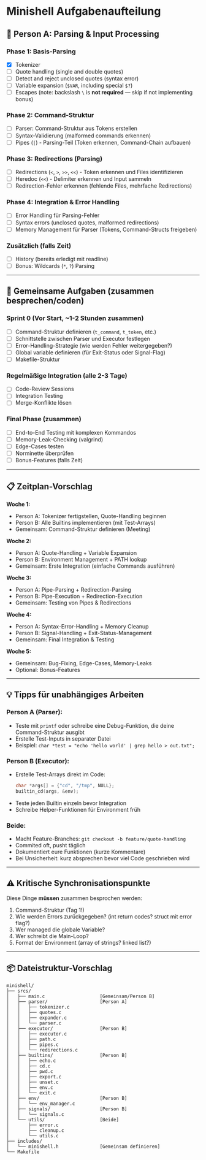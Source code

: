 # Minishell Aufgabenaufteilung

## 🔵 Person A: Parsing & Input Processing

### Phase 1: Basis-Parsing
- [x] Tokenizer
- [ ] Quote handling (single and double quotes)
- [ ] Detect and reject unclosed quotes (syntax error)
- [ ] Variable expansion (`$VAR`, including special `$?`)
- [ ] Escapes (note: backslash `\` is **not required** — skip if not implementing bonus)

### Phase 2: Command-Struktur
- [ ] Parser: Command-Struktur aus Tokens erstellen
- [ ] Syntax-Validierung (malformed commands erkennen)
- [ ] Pipes (`|`) - Parsing-Teil (Token erkennen, Command-Chain aufbauen)

### Phase 3: Redirections (Parsing)
- [ ] Redirections (`<`, `>`, `>>`, `<<`) - Token erkennen und Files identifizieren
- [ ] Heredoc (`<<`) - Delimiter erkennen und Input sammeln
- [ ] Redirection-Fehler erkennen (fehlende Files, mehrfache Redirections)

### Phase 4: Integration & Error Handling
- [ ] Error Handling für Parsing-Fehler
- [ ] Syntax errors (unclosed quotes, malformed redirections)
- [ ] Memory Management für Parser (Tokens, Command-Structs freigeben)

### Zusätzlich (falls Zeit)
- [ ] History (bereits erledigt mit readline)
- [ ] Bonus: Wildcards (`*`, `?`) Parsing

---

## 🤝 Gemeinsame Aufgaben (zusammen besprechen/coden)

### Sprint 0 (Vor Start, ~1-2 Stunden zusammen)
- [ ] Command-Struktur definieren (`t_command`, `t_token`, etc.)
- [ ] Schnittstelle zwischen Parser und Executor festlegen
- [ ] Error-Handling-Strategie (wie werden Fehler weitergegeben?)
- [ ] Global variable definieren (für Exit-Status oder Signal-Flag)
- [ ] Makefile-Struktur

### Regelmäßige Integration (alle 2-3 Tage)
- [ ] Code-Review Sessions
- [ ] Integration Testing
- [ ] Merge-Konflikte lösen

### Final Phase (zusammen)
- [ ] End-to-End Testing mit komplexen Kommandos
- [ ] Memory-Leak-Checking (valgrind)
- [ ] Edge-Cases testen
- [ ] Norminette überprüfen
- [ ] Bonus-Features (falls Zeit)

---

## 📋 Zeitplan-Vorschlag

**Woche 1:**
- Person A: Tokenizer fertigstellen, Quote-Handling beginnen
- Person B: Alle Builtins implementieren (mit Test-Arrays)
- Gemeinsam: Command-Struktur definieren (Meeting)

**Woche 2:**
- Person A: Quote-Handling + Variable Expansion
- Person B: Environment Management + PATH lookup
- Gemeinsam: Erste Integration (einfache Commands ausführen)

**Woche 3:**
- Person A: Pipe-Parsing + Redirection-Parsing
- Person B: Pipe-Execution + Redirection-Execution
- Gemeinsam: Testing von Pipes & Redirections

**Woche 4:**
- Person A: Syntax-Error-Handling + Memory Cleanup
- Person B: Signal-Handling + Exit-Status-Management
- Gemeinsam: Final Integration & Testing

**Woche 5:**
- Gemeinsam: Bug-Fixing, Edge-Cases, Memory-Leaks
- Optional: Bonus-Features

---

## 💡 Tipps für unabhängiges Arbeiten

### Person A (Parser):
- Teste mit `printf` oder schreibe eine Debug-Funktion, die deine Command-Struktur ausgibt
- Erstelle Test-Inputs in separater Datei
- Beispiel: `char *test = "echo 'hello world' | grep hello > out.txt";`

### Person B (Executor):
- Erstelle Test-Arrays direkt im Code:
  ```c
  char *args[] = {"cd", "/tmp", NULL};
  builtin_cd(args, &env);
  ```
- Teste jeden Builtin einzeln bevor Integration
- Schreibe Helper-Funktionen für Environment früh

### Beide:
- Macht Feature-Branches: `git checkout -b feature/quote-handling`
- Commited oft, pusht täglich
- Dokumentiert eure Funktionen (kurze Kommentare)
- Bei Unsicherheit: kurz absprechen bevor viel Code geschrieben wird

---

## ⚠️ Kritische Synchronisationspunkte

Diese Dinge **müssen** zusammen besprochen werden:
1. Command-Struktur (Tag 1!)
2. Wie werden Errors zurückgegeben? (int return codes? struct mit error flag?)
3. Wer managed die globale Variable?
4. Wer schreibt die Main-Loop?
5. Format der Environment (array of strings? linked list?)

---

## 📦 Dateistruktur-Vorschlag

```
minishell/
├── srcs/
│   ├── main.c                    [Gemeinsam/Person B]
│   ├── parser/                   [Person A]
│   │   ├── tokenizer.c
│   │   ├── quotes.c
│   │   ├── expander.c
│   │   └── parser.c
│   ├── executor/                 [Person B]
│   │   ├── executor.c
│   │   ├── path.c
│   │   ├── pipes.c
│   │   └── redirections.c
│   ├── builtins/                 [Person B]
│   │   ├── echo.c
│   │   ├── cd.c
│   │   ├── pwd.c
│   │   ├── export.c
│   │   ├── unset.c
│   │   ├── env.c
│   │   └── exit.c
│   ├── env/                      [Person B]
│   │   └── env_manager.c
│   ├── signals/                  [Person B]
│   │   └── signals.c
│   └── utils/                    [Beide]
│       ├── error.c
│       ├── cleanup.c
│       └── utils.c
├── includes/
│   └── minishell.h               [Gemeinsam definieren]
└── Makefile
```